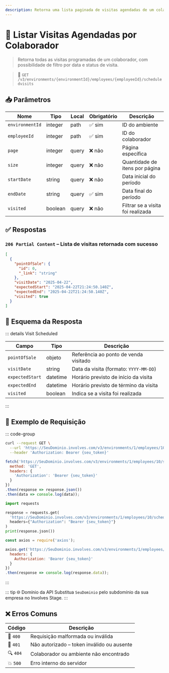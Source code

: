 ```yaml
---
description: Retorna uma lista paginada de visitas agendadas de um colaborador específico.
---
```


# 📅 Listar Visitas Agendadas por Colaborador

> Retorna todas as visitas programadas de um colaborador, com possibilidade de filtro por data e status de visita.

> 🔗 `GET /v3/environments/{environmentId}/employees/{employeeId}/scheduledvisits`


## 📥 Parâmetros

| Nome           | Tipo     | Local | Obrigatório | Descrição                              |
|----------------|----------|-------|-------------|----------------------------------------|
| `environmentId`| integer  | path  | ✅ sim       | ID do ambiente                         |
| `employeeId`   | integer  | path  | ✅ sim       | ID do colaborador                      |
| `page`         | integer  | query | ❌ não       | Página específica                      |
| `size`         | integer  | query | ❌ não       | Quantidade de itens por página         |
| `startDate`    | string   | query | ❌ não       | Data inicial do período                |
| `endDate`      | string   | query | ✅ sim       | Data final do período                  |
| `visited`      | boolean  | query | ❌ não       | Filtrar se a visita foi realizada      |


## ✅ Respostas

### `206 Partial Content` – Lista de visitas retornada com sucesso

```json
[
  {
    "pointOfSale": {
      "id": 0,
      "_link": "string"
    },
    "visitDate": "2025-04-22",
    "expectedStart": "2025-04-22T21:24:50.140Z",
    "expectedEnd": "2025-04-22T21:24:50.140Z",
    "visited": true
  }
]
```


## 🧬 Esquema da Resposta

::: details Visit Scheduled

| Campo           | Tipo     | Descrição                              |
|-----------------|----------|----------------------------------------|
| `pointOfSale`   | objeto   | Referência ao ponto de venda visitado  |
| `visitDate`     | string   | Data da visita (formato: `YYYY-MM-DD`) |
| `expectedStart` | datetime | Horário previsto de início da visita   |
| `expectedEnd`   | datetime | Horário previsto de término da visita  |
| `visited`       | boolean  | Indica se a visita foi realizada       |

:::


## 📘 Exemplo de Requisição

::: code-group

```bash [🟢 cURL]
curl --request GET \
  --url 'https://SeuDominio.involves.com/v3/environments/1/employees/10/scheduledvisits?endDate=2025-12-31' \
  --header 'Authorization: Bearer {seu_token}'
```

```js [🟡 JavaScript]
fetch('https://SeuDominio.involves.com/v3/environments/1/employees/10/scheduledvisits?endDate=2025-12-31', {
  method: 'GET',
  headers: {
    'Authorization': 'Bearer {seu_token}'
  }
})
.then(response => response.json())
.then(data => console.log(data));
```

```python [🔵 Python]
import requests

response = requests.get(
  'https://SeuDominio.involves.com/v3/environments/1/employees/10/scheduledvisits?endDate=2025-12-31',
  headers={"Authorization": "Bearer {seu_token}"}
)
print(response.json())
```

```js [🟣 Node.js]
const axios = require('axios');

axios.get('https://SeuDominio.involves.com/v3/environments/1/employees/10/scheduledvisits?endDate=2025-12-31', {
  headers: {
    Authorization: 'Bearer {seu_token}'
  }
})
.then(response => console.log(response.data));
```

:::

::: tip 🌐 Domínio da API
Substitua `SeuDominio` pelo subdomínio da sua empresa no Involves Stage.
:::


## ❌ Erros Comuns

| Código | Descrição                                  |
|--------|----------------------------------------------|
| 🔴 `400` | Requisição malformada ou inválida          |
| 🔐 `401` | Não autorizado – token inválido ou ausente |
| 🔍 `404` | Colaborador ou ambiente não encontrado     |
| 💥 `500` | Erro interno do servidor                   |
